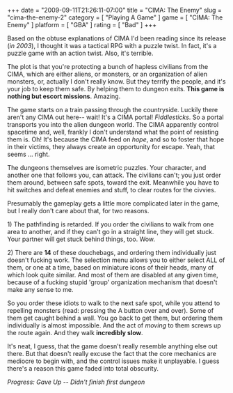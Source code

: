 +++
date = "2009-09-11T21:26:11-07:00"
title = "CIMA: The Enemy"
slug = "cima-the-enemy-2"
category = [ "Playing A Game" ]
game = [ "CIMA: The Enemy" ]
platform = [ "GBA" ]
rating = [ "Bad" ]
+++

Based on the obtuse explanations of CIMA I'd been reading since its release (<i>in 2003</i>), I thought it was a tactical RPG with a puzzle twist.  In fact, it's a puzzle game with an action twist.  Also, it's terrible.

The plot is that you're protecting a bunch of hapless civilians from the CIMA, which are either aliens, or monsters, or an organization of alien monsters, or, actually I don't really know.  But they terrify the people, and it's your job to keep them safe.  By helping them to dungeon exits.  <b>This game is nothing but escort missions</b>.  Amazing.

The game starts on a train passing through the countryside.  Luckily there aren't any CIMA out here-- wait!  It's a CIMA portal!  <i>Fiddlesticks</i>.  So a portal transports you into the alien dungeon world.  The CIMA apparently control spacetime and, well, frankly I don't understand what the point of resisting them is.  Oh!  It's because the CIMA feed on <i>hope</i>, and so to foster that hope in their victims, they always create an opportunity for escape.  Yeah, that seems ... right.

The dungeons themselves are isometric puzzles.  Your character, and another one that follows you, can attack.  The civilians can't; you just order them around, between safe spots, toward the exit.  Meanwhile you have to hit switches and defeat enemies and stuff, to clear routes for the civvies.

Presumably the gameplay gets a little more complicated later in the game, but I really don't care about that, for two reasons.

1\) The pathfinding is retarded.  If you order the civilians to walk from one area to another, and if they can't go in a straight line, they will get stuck.  Your partner will get stuck behind things, too.  Wow.

2\) There are <b>14</b> of these douchebags, and ordering them individually just doesn't fucking work.  The selection menu allows you to either select ALL of them, or one at a time, based on miniature icons of their heads, many of which look quite similar.  And most of them are disabled at any given time, because of a fucking stupid 'group' organization mechanism that doesn't make any sense to me.

So you order these idiots to walk to the next safe spot, while you attend to repelling monsters (read: pressing the A button over and over).  Some of them get caught behind a wall.  You go back to get them, but ordering them individually is almost impossible.  And the act of <i>moving</i> to them screws up the route again.  And they walk <b>incredibly slow</b>.

It's neat, I guess, that the game doesn't really resemble anything else out there.  But that doesn't really excuse the fact that the core mechanics are mediocre to begin with, and the control issues make it unplayable.  I guess there's a reason this game faded into total obscurity.

<i>Progress: Gave Up -- Didn't finish first dungeon</i>